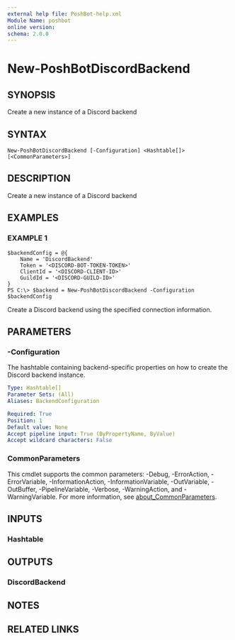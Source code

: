 ```yaml
---
external help file: PoshBot-help.xml
Module Name: poshbot
online version:
schema: 2.0.0
---
```


# New-PoshBotDiscordBackend

## SYNOPSIS
Create a new instance of a Discord backend

## SYNTAX

```
New-PoshBotDiscordBackend [-Configuration] <Hashtable[]> [<CommonParameters>]
```

## DESCRIPTION
Create a new instance of a Discord backend

## EXAMPLES

### EXAMPLE 1
```
$backendConfig = @{
    Name = 'DiscordBackend'
    Token = '<DISCORD-BOT-TOKEN-TOKEN>'
    ClientId = '<DISCORD-CLIENT-ID>'
    GuildId = '<DISCORD-GUILD-ID>'
}
PS C:\> $backend = New-PoshBotDiscordBackend -Configuration $backendConfig
```

Create a Discord backend using the specified connection information.

## PARAMETERS

### -Configuration
The hashtable containing backend-specific properties on how to create the Discord backend instance.

```yaml
Type: Hashtable[]
Parameter Sets: (All)
Aliases: BackendConfiguration

Required: True
Position: 1
Default value: None
Accept pipeline input: True (ByPropertyName, ByValue)
Accept wildcard characters: False
```

### CommonParameters
This cmdlet supports the common parameters: -Debug, -ErrorAction, -ErrorVariable, -InformationAction, -InformationVariable, -OutVariable, -OutBuffer, -PipelineVariable, -Verbose, -WarningAction, and -WarningVariable. For more information, see [about_CommonParameters](http://go.microsoft.com/fwlink/?LinkID=113216).

## INPUTS

### Hashtable
## OUTPUTS

### DiscordBackend
## NOTES

## RELATED LINKS

